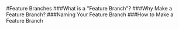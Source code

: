 #Feature Branches
###What is a "Feature Branch"?
###Why Make a Feature Branch?
###Naming Your Feature Branch
###How to Make a Feature Branch